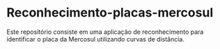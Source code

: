 # Reconhecimento-placas-mercosul

Este repositório consiste em uma aplicação de reconhecimento para identificar o placa da Mercosul utilizando curvas de distância.
